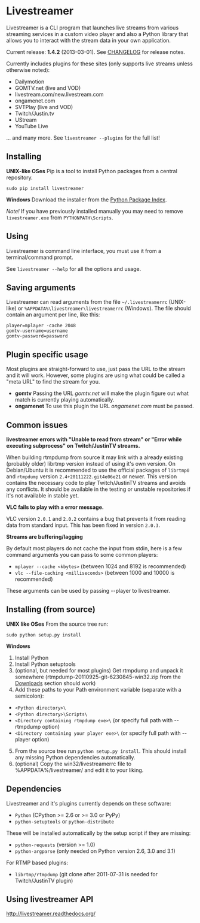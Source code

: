 Livestreamer
============
Livestreamer is a CLI program that launches live streams from various streaming
services in a custom video player and also a Python library that allows you to
interact with the stream data in your own application.

Current release: **1.4.2** (2013-03-01). See [CHANGELOG](https://github.com/chrippa/livestreamer/blob/master/CHANGELOG) for release notes.

Currently includes plugins for these sites (only supports live streams unless otherwise noted):

* Dailymotion
* GOMTV.net (live and VOD)
* livestream.com/new.livestream.com
* ongamenet.com
* SVTPlay (live and VOD)
* Twitch/Justin.tv
* UStream
* YouTube Live

... and many more. See ```livestreamer --plugins``` for the full list!


Installing
---------------------------
**UNIX-like OSes**
Pip is a tool to install Python packages from a central repository.

    sudo pip install livestreamer

**Windows**
Download the installer from the [Python Package Index](https://pypi.python.org/pypi/livestreamer).

*Note!* If you have previously installed manually you may need to remove ```livestreamer.exe``` from ```PYTHONPATH\Scripts```.


Using
-----
Livestreamer is command line interface, you must use it from a terminal/command prompt.

See ```livestreamer --help``` for all the options and usage.


Saving arguments
--------------------------------
Livestreamer can read arguments from the file ```~/.livestreamerrc``` (UNIX-like) or ```%APPDATA%\livestreamer\livestreamerrc``` (Windows).
The file should contain an argument per line, like this:

    player=mplayer -cache 2048
    gomtv-username=username
    gomtv-password=password


Plugin specific usage
---------------------
Most plugins are straight-forward to use, just pass the URL to the stream and it will work.
However, some plugins are using what could be called a "meta URL" to find the stream for you.

* **gomtv** Passing the URL *gomtv.net* will make the plugin figure out what match is currently playing automatically.
* **ongamenet** To use this plugin the URL *ongamenet.com* must be passed. 


Common issues
-------------
**livestreamer errors with "Unable to read from stream" or "Error while executing subprocess" on Twitch/JustinTV streams.**

When building rtmpdump from source it may link with a already existing (probably older) librtmp version instead of using it's
own version. On Debian/Ubuntu it is recommended to use the official packages of ```librtmp0``` and ```rtmpdump``` version
```2.4+20111222.git4e06e21``` or newer. This version contains the necessary code to play Twitch/JustinTV streams and
avoids any conflicts. It should be available in the testing or unstable repositories if it's not available in stable yet.

**VLC fails to play with a error message.**

VLC version ```2.0.1``` and ```2.0.2``` contains a bug that prevents it from reading data from standard input.
This has been fixed in version ```2.0.3```.

**Streams are buffering/lagging**

By default most players do not cache the input from stdin, here is a few command arguments you can pass to some common players:

* ```mplayer --cache <kbytes>``` (between 1024 and 8192 is recommended)
* ```vlc --file-caching <milliseconds>``` (between 1000 and 10000 is recommended)

These arguments can be used by passing --player to livestreamer.


Installing (from source)
---------------------------------

**UNIX like OSes** From the source tree run:

    sudo python setup.py install

**Windows**

1. Install Python
2. Install Python setuptools
3. (optional, but needed for most plugins) Get rtmpdump and unpack it somewhere (rtmpdump-20110925-git-6230845-win32.zip from the [Downloads](https://github.com/chrippa/livestreamer/downloads) section should work)
4. Add these paths to your Path environment variable (separate with a semicolon):
 * ```<Python directory>\```
 * ```<Python directory>\Scripts\```
 * ```<Directory containing rtmpdump exe>\``` (or specify full path with --rtmpdump option)
 * ```<Directory containing your player exe>\``` (or specify full path with --player option)
5. From the source tree run ```python setup.py install```.
   This should install any missing Python dependencies automatically.
6. (optional) Copy the win32/livestreamerrc file to %APPDATA%/livestreamer/ and edit it to your liking.



Dependencies
------------
Livestreamer and it's plugins currently depends on these software:

* ```Python``` (CPython >= 2.6 or >= 3.0 or PyPy)
* ```python-setuptools``` or ```python-distribute```

These will be installed automatically by the setup script if they are missing:
* ```python-requests``` (version >= 1.0)
* ```python-argparse``` (only needed on Python version 2.6, 3.0 and 3.1)

For RTMP based plugins:
* ```librtmp/rtmpdump``` (git clone after 2011-07-31 is needed for Twitch/JustinTV plugin)


Using livestreamer API
-------------------------------

http://livestreamer.readthedocs.org/

